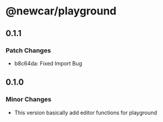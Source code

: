 # @newcar/playground

## 0.1.1

### Patch Changes

- b8c64da: Fixed Import Bug

## 0.1.0

### Minor Changes

- This version basically add editor functions for playground
